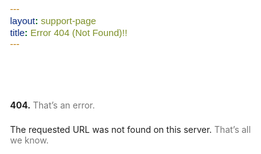 ```yaml
---
layout: support-page
title: Error 404 (Not Found)!!
---
```


<!DOCTYPE html>
<html lang=en>
  <meta charset=utf-8>
  <meta name=viewport content="initial-scale=1, minimum-scale=1, width=device-width">
  <title>Error 404 (Not Found)!!</title>
  <style>
    *{margin:0;padding:0}html,code{font:15px/22px arial,sans-serif}html{background:#fff;color:#222;padding:15px}body{margin:7% auto 0;max-width:390px;min-height:180px;padding:30px 0 15px}* > body{background:url(//www.google.com/images/errors/robot.png) 100% 5px no-repeat;padding-right:205px}p{margin:11px 0 22px;overflow:hidden}ins{color:#777;text-decoration:none}a img{border:0}@media screen and (max-width:772px){body{background:none;margin-top:0;max-width:none;padding-right:0}}#logo{background:url(logohorizon.png) no-repeat;margin-left:-5px}@media only screen and (min-resolution:192dpi){#logo{background:url(logohorizon.png) no-repeat 0% 0%/100% 100%;-moz-border-image:url(logohorizon.png) 0}}@media only screen and (-webkit-min-device-pixel-ratio:2){#logo{background:url(logohorizon.png) no-repeat;-webkit-background-size:100% 100%}}#logo{display:inline-block;height:54px;width:150px}
  </style>
  <a href=//www.ainventions.com><span id=logo aria-label=AInventions></span></a>
  <p><b>404.</b> <ins>That’s an error.</ins>
  <p>The requested URL was not found on this server.  <ins>That’s all we know.</ins>